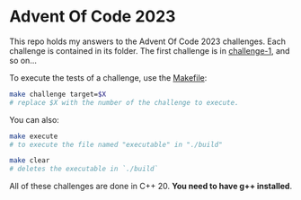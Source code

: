 # Advent Of Code 2023

This repo holds my answers to the Advent Of Code 2023 challenges.
Each challenge is contained in its folder.
The first challenge is in [challenge-1](./challenge-1/), and so on...

To execute the tests of a challenge, use the [Makefile](./Makefile):

```bash
make challenge target=$X
# replace $X with the number of the challenge to execute.
```

You can also:

```bash
make execute
# to execute the file named "executable" in "./build"
```

```bash
make clear
# deletes the executable in `./build`
```

All of these challenges are done in C++ 20. **You need to have g++ installed**.